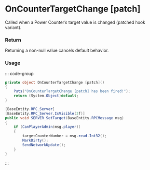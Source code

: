 <Badge type="danger" text="Carbon Compatible"/><Badge type="warning" text="Oxide Compatible"/>
# OnCounterTargetChange [patch]
Called when a Power Counter’s target value is changed (patched hook variant).
### Return
Returning a non-null value cancels default behavior.

### Usage
::: code-group
```csharp [Example]
private object OnCounterTargetChange [patch]()
{
	Puts("OnCounterTargetChange [patch] has been fired!");
	return (System.Object)default;
}
```
```csharp [Source — Assembly-CSharp @ PowerCounter]
[BaseEntity.RPC_Server]
[BaseEntity.RPC_Server.IsVisible(3f)]
public void SERVER_SetTarget(BaseEntity.RPCMessage msg)
{
	if (CanPlayerAdmin(msg.player))
	{
		targetCounterNumber = msg.read.Int32();
		MarkDirty();
		SendNetworkUpdate();
	}
}

```
:::
